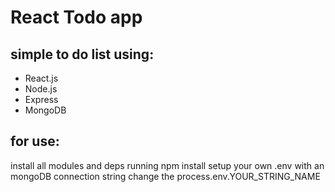 # React Todo app

## simple to do list using:

- React.js
- Node.js
- Express
- MongoDB

## for use:

install all modules and deps running npm install
setup your own .env with an mongoDB connection string
change the process.env.YOUR_STRING_NAME
